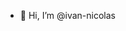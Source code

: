 - 👋 Hi, I’m @ivan-nicolas

<!---
ivan-nicolas/ivan-nicolas is a ✨ special ✨ repository because its `README.md` (this file) appears on your GitHub profile.
You can click the Preview link to take a look at your changes.
--->

